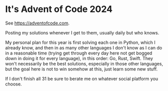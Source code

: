 # It's Advent of Code 2024

See https://adventofcode.com. 

Posting my solutions whenever I get to them, usually daily but who knows. 

My personal plan for this year is first solving each one in Python, which I already know, and then in as many other languages I don't know as I can do in a reasonable time (trying get through every day here not get bogged down in doing it for every language), in this order: Go, Rust, Swift. They won't necessarily be the best solutions, especially in those other languages, but the goal here is not to win somehow at this, just learn some new stuff.

If I don't finish all 31 be sure to berate me on whatever social platform you choose.